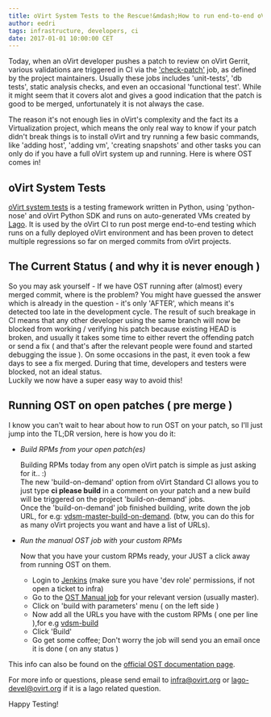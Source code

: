 ```yaml
---
title: oVirt System Tests to the Rescue!&mdash;How to run end-to-end oVirt tests on your patch.
author: eedri
tags: infrastructure, developers, ci
date: 2017-01-01 10:00:00 CET
---
```


Today, when an oVirt developer pushes a patch to review on oVirt Gerrit, various validations are triggered in CI via the ['check-patch'](http://ovirt-infra-docs.readthedocs.io/en/latest/CI/Build_and_test_standards.html) job, as defined by the project maintainers.
Usually these jobs includes 'unit-tests', 'db tests', static analysis checks, and even an occasional 'functional test'.
While it might seem that it covers alot and gives a good indication that the patch is good to be merged, unfortunately it is not always the case.

The reason it's not enough lies in oVirt's complexity and the fact its a Virtualization project, which means the only real way to know if your patch didn't break things is to
install oVirt and try running a few basic commands, like 'adding host', 'adding vm', 'creating snapshots' and other tasks you can only do if you have
a full oVirt system up and running. Here is where OST comes in!
 
## oVirt System Tests

[oVirt system tests](http://ovirt-system-tests.readthedocs.io) is a testing framework written in Python, using 'python-nose' and oVirt Python SDK and runs on auto-generated VMs created by [Lago](http://lago.readthedocs.io).
It is used by the oVirt CI to run post merge end-to-end testing which runs on a fully deployed oVirt environment and has been proven to detect multiple
regressions so far on merged commits from oVirt projects.

## The Current Status ( and why it is never enough )

So you may ask yourself - If we have OST running after (almost) every merged commit, where is the problem?
You might have guessed the answer which is already in the question - it's only 'AFTER', which means it's detected too late in the development cycle.
The result of such breakage in CI means that any other developer using the same branch will now be blocked from working / verifying his patch
because existing HEAD is broken, and usually it takes some time to either revert the offending patch or send a fix ( and that's after the relevant
people were found and started debugging the issue ). On some occasions in the past, it even took a few days to see a fix merged.
During that time, developers and testers were blocked, not an ideal status.<br>
Luckily we now have a super easy way to avoid this!

## Running OST on open patches ( pre merge )

I know you can't wait to hear about how to run OST on your patch, so I'll just jump into the TL;DR version, here is how you do it:

* *Build RPMs from your open patch(es)*

    Building RPMs today from any open oVirt patch is simple as just
    asking for it.. :)<br>
    The new 'build-on-demand' option from oVirt Standard CI allows
    you to just type **ci please build** in a comment on your patch
    and a new build will be triggered on the project 'build-on-demand' jobs.<br>
    Once the 'build-on-demand' job finished building, write down the job URL,
    for e.g: [vdsm-master-build-on-demand](http://jenkins.ovirt.org/job/vdsm_master_build-artifacts-on-demand-el7-x86_64/9/).
    (btw, you can do this for as many oVirt projects you want and have a list of URLs).


* *Run the manual OST job with your custom RPMs*

    Now that you have your custom RPMs ready, your JUST a click away from running OST
    on them.<br>
    * Login to [Jenkins](http://jenkins.ovirt.org) (make sure you have 'dev role' permissions, if not open a ticket to infra)<br>
    * Go to the [OST Manual job](http://jenkins.ovirt.org/job/ovirt_master_system-tests_manual/) for your relevant version (usually master).<br>
    * Click on 'build with parameters' menu ( on the left side )
    * Now add all the URLs you have with the custom RPMs ( one per line ),for e.g [vdsm-build](http://jenkins.ovirt.org/job/vdsm_master_build-artifacts-on-demand-el7-x86_64/9/)<br>
    * Click 'Build'<br>
    * Go get some coffee; Don't worry the job will send you an email once it is done ( on any status )<br>

This info can also be found on the [official OST documentation page](http://ovirt-system-tests.readthedocs.io/en/latest/docs/CI/developers_info.html).

For more info or questions, please send email to infra@ovirt.org or lago-devel@ovirt.org if it is a lago related question.

Happy Testing!
